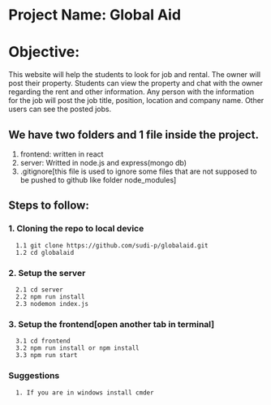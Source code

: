 # Project Name: Global Aid
# Objective:
This website will help the students to look for job and rental. The owner will post their property. Students can view the property and chat with the owner regarding the rent and other information. Any person with the information for the job will post the job title, position, location and company name. Other users can see the posted jobs.

## We have two folders and 1 file inside the project.
1. frontend: written in react
2. server: Writted in node.js and express(mongo db)
3. .gitignore[this file is used to ignore some files that are not supposed to be pushed to github like folder node_modules]
## Steps to follow:
### 1. Cloning the repo to local device
      1.1 git clone https://github.com/sudi-p/globalaid.git
      1.2 cd globalaid 
### 2. Setup the server
      2.1 cd server
      2.2 npm run install
      2.3 nodemon index.js
### 3. Setup the frontend[open another tab in terminal]
      3.1 cd frontend
      3.2 npm run install or npm install
      3.3 npm run start

### Suggestions
      1. If you are in windows install cmder
